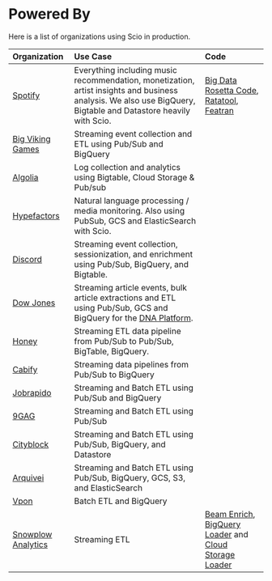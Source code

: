 # Powered By

Here is a list of organizations using Scio in production.

| **Organization** | **Use Case** | **Code** |
|:------------|:----------------------|:---------|
| [Spotify](https://www.spotify.com/) | Everything including music recommendation, monetization, artist insights and business analysis. We also use BigQuery, Bigtable and Datastore heavily with Scio. | [Big Data Rosetta Code](https://github.com/spotify/big-data-rosetta-code), [Ratatool](https://github.com/spotify/ratatool), [Featran](https://github.com/spotify/featran) |
| [Big Viking Games](https://www.bigvikinggames.com/) | Streaming event collection and ETL using Pub/Sub and BigQuery | |
| [Algolia](https://www.algolia.com/) | Log collection and analytics using Bigtable, Cloud Storage & Pub/sub | |
| [Hypefactors](https://www.hypefactors.com/) | Natural language processing / media monitoring. Also using PubSub, GCS and ElasticSearch with Scio. | |
| [Discord](https://discordapp.com/) | Streaming event collection, sessionization, and enrichment using Pub/Sub, BigQuery, and Bigtable. | |
| [Dow Jones](https://www.dowjones.com/)| Streaming article events, bulk article extractions and ETL using Pub/Sub, GCS and BigQuery for the [DNA Platform](https://www.dowjones.com/dna).| |
| [Honey](https://www.joinhoney.com) | Streaming ETL data pipeline from Pub/Sub to Pub/Sub, BigTable, BigQuery. | |
| [Cabify](https://www.cabify.com) | Streaming data pipelines from Pub/Sub to BigQuery | |
| [Jobrapido](https://www.jobrapido.com) | Streaming and Batch ETL using Pub/Sub and BigQuery | |
| [9GAG](https://9gag.com) | Streaming and Batch ETL using Pub/Sub | |
| [Cityblock](https://www.cityblock.com) | Streaming and Batch ETL using Pub/Sub, BigQuery, and Datastore | |
| [Arquivei](https://www.arquivei.com.br) | Streaming and Batch ETL using Pub/Sub, BigQuery, GCS, S3, and ElasticSearch | |
| [Vpon](http://www.vpon.com/en/) | Batch ETL and BigQuery | |
| [Snowplow Analytics](https://snowplowanalytics.com/) | Streaming ETL | [Beam Enrich](https://github.com/snowplow/snowplow/tree/master/3-enrich/beam-enrich), [BigQuery Loader](https://github.com/snowplow-incubator/snowplow-bigquery-loader) and [Cloud Storage Loader](https://github.com/snowplow-incubator/snowplow-google-cloud-storage-loader) |